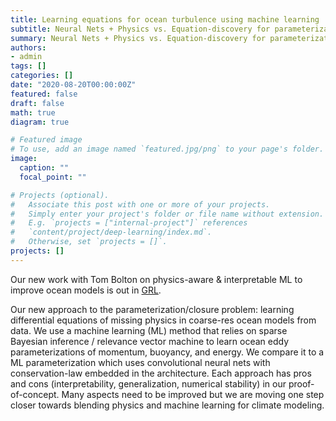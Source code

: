 ```yaml
---
title: Learning equations for ocean turbulence using machine learning 
subtitle: Neural Nets + Physics vs. Equation-discovery for parameterization
summary: Neural Nets + Physics vs. Equation-discovery for parameterization
authors:
- admin
tags: []
categories: []
date: "2020-08-20T00:00:00Z"
featured: false
draft: false
math: true
diagram: true

# Featured image
# To use, add an image named `featured.jpg/png` to your page's folder. 
image:
  caption: ""
  focal_point: ""

# Projects (optional).
#   Associate this post with one or more of your projects.
#   Simply enter your project's folder or file name without extension.
#   E.g. `projects = ["internal-project"]` references 
#   `content/project/deep-learning/index.md`.
#   Otherwise, set `projects = []`.
projects: []
---
```


Our new work with Tom Bolton on physics-aware & interpretable ML to improve ocean models is out in [GRL](http://tinyurl.com/y3chr7jr). 

Our new approach to the parameterization/closure problem: learning differential equations of missing physics in coarse-res ocean models from data. We use a machine learning (ML) method that relies on sparse Bayesian inference / relevance vector machine to learn ocean eddy parameterizations of momentum, buoyancy, and energy. We compare it to a ML parameterization which uses convolutional neural nets with conservation-law embedded in the architecture. Each approach has pros and cons (interpretability, generalization, numerical stability) in our proof-of-concept. Many aspects need to be improved but we are moving one step closer towards blending physics and machine learning for climate modeling.
